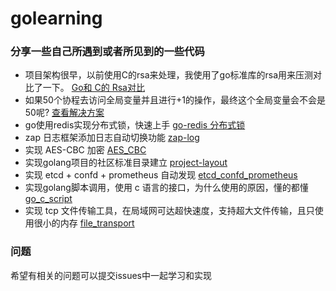 # golearning
### 分享一些自己所遇到或者所见到的一些代码

- 项目架构很早，以前使用C的rsa来处理，我使用了go标准库的rsa用来压测对比了一下。 [Go和 C的 Rsa对比](https://github.com/ywanbing/golearning/tree/master/rsaCAndGoBaench "Go和 C的 Rsa对比")
- 如果50个协程去访问全局变量并且进行+1的操作，最终这个全局变量会不会是50呢? [查看解决方案](https://github.com/ywanbing/golearning/blob/master/usualQuestion/atomic_test.go "查看解决方案")
- go使用redis实现分布式锁，快速上手 [go-redis 分布式锁](https://github.com/ywanbing/golearning/tree/master/go-redis-distributed-lock "go使用redis实现分布式锁")
- zap 日志框架添加日志自动切换功能 [zap-log](https://github.com/ywanbing/golearning/tree/master/zap-log "zap 自动切换")
- 实现 AES-CBC 加密 [AES_CBC](https://github.com/ywanbing/golearning/tree/master/aesCrypto "AES-CBC 加密")
- 实现golang项目的社区标准目录建立 [project-layout](https://github.com/ywanbing/golearning/tree/master/script "project-layout")
- 实现 etcd + confd + prometheus 自动发现 [etcd_confd_prometheus](https://github.com/ywanbing/golearning/tree/master/etcd_confd_prometheus "etcd_confd_prometheus")
- 实现golang脚本调用，使用 c 语言的接口，为什么使用的原因，懂的都懂 [go_c_script](https://github.com/ywanbing/golearning/tree/master/goloang_c_script "goloang_c_script")
- 实现 tcp 文件传输工具，在局域网可达超快速度，支持超大文件传输，且只使用很小的内存 [file_transport](https://github.com/ywanbing/golearning/tree/master/file_transport "file transport") 

### 问题
希望有相关的问题可以提交issues中一起学习和实现
